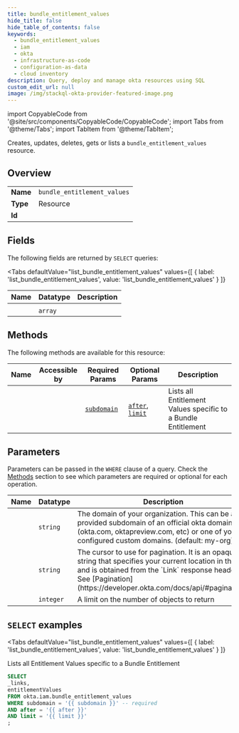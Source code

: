 ```yaml
--- 
title: bundle_entitlement_values
hide_title: false
hide_table_of_contents: false
keywords:
  - bundle_entitlement_values
  - iam
  - okta
  - infrastructure-as-code
  - configuration-as-data
  - cloud inventory
description: Query, deploy and manage okta resources using SQL
custom_edit_url: null
image: /img/stackql-okta-provider-featured-image.png
---
```


import CopyableCode from '@site/src/components/CopyableCode/CopyableCode';
import Tabs from '@theme/Tabs';
import TabItem from '@theme/TabItem';

Creates, updates, deletes, gets or lists a <code>bundle_entitlement_values</code> resource.

## Overview
<table><tbody>
<tr><td><b>Name</b></td><td><code>bundle_entitlement_values</code></td></tr>
<tr><td><b>Type</b></td><td>Resource</td></tr>
<tr><td><b>Id</b></td><td><CopyableCode code="okta.iam.bundle_entitlement_values" /></td></tr>
</tbody></table>

## Fields

The following fields are returned by `SELECT` queries:

<Tabs
    defaultValue="list_bundle_entitlement_values"
    values={[
        { label: 'list_bundle_entitlement_values', value: 'list_bundle_entitlement_values' }
    ]}
>
<TabItem value="list_bundle_entitlement_values">

<table>
<thead>
    <tr>
    <th>Name</th>
    <th>Datatype</th>
    <th>Description</th>
    </tr>
</thead>
<tbody>
<tr>
    <td><CopyableCode code="_links" /></td>
    <td><code></code></td>
    <td></td>
</tr>
<tr>
    <td><CopyableCode code="entitlementValues" /></td>
    <td><code>array</code></td>
    <td></td>
</tr>
</tbody>
</table>
</TabItem>
</Tabs>

## Methods

The following methods are available for this resource:

<table>
<thead>
    <tr>
    <th>Name</th>
    <th>Accessible by</th>
    <th>Required Params</th>
    <th>Optional Params</th>
    <th>Description</th>
    </tr>
</thead>
<tbody>
<tr>
    <td><a href="#list_bundle_entitlement_values"><CopyableCode code="list_bundle_entitlement_values" /></a></td>
    <td><CopyableCode code="select" /></td>
    <td><a href="#parameter-subdomain"><code>subdomain</code></a></td>
    <td><a href="#parameter-after"><code>after</code></a>, <a href="#parameter-limit"><code>limit</code></a></td>
    <td>Lists all Entitlement Values specific to a Bundle Entitlement</td>
</tr>
</tbody>
</table>

## Parameters

Parameters can be passed in the `WHERE` clause of a query. Check the [Methods](#methods) section to see which parameters are required or optional for each operation.

<table>
<thead>
    <tr>
    <th>Name</th>
    <th>Datatype</th>
    <th>Description</th>
    </tr>
</thead>
<tbody>
<tr id="parameter-subdomain">
    <td><CopyableCode code="subdomain" /></td>
    <td><code>string</code></td>
    <td>The domain of your organization. This can be a provided subdomain of an official okta domain (okta.com, oktapreview.com, etc) or one of your configured custom domains. (default: my-org)</td>
</tr>
<tr id="parameter-after">
    <td><CopyableCode code="after" /></td>
    <td><code>string</code></td>
    <td>The cursor to use for pagination. It is an opaque string that specifies your current location in the list and is obtained from the `Link` response header. See [Pagination](https://developer.okta.com/docs/api/#pagination).</td>
</tr>
<tr id="parameter-limit">
    <td><CopyableCode code="limit" /></td>
    <td><code>integer</code></td>
    <td>A limit on the number of objects to return</td>
</tr>
</tbody>
</table>

## `SELECT` examples

<Tabs
    defaultValue="list_bundle_entitlement_values"
    values={[
        { label: 'list_bundle_entitlement_values', value: 'list_bundle_entitlement_values' }
    ]}
>
<TabItem value="list_bundle_entitlement_values">

Lists all Entitlement Values specific to a Bundle Entitlement

```sql
SELECT
_links,
entitlementValues
FROM okta.iam.bundle_entitlement_values
WHERE subdomain = '{{ subdomain }}' -- required
AND after = '{{ after }}'
AND limit = '{{ limit }}'
;
```
</TabItem>
</Tabs>
